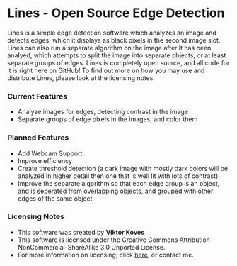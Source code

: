 # Lines - Open Source Edge Detection

Lines is a simple edge detection software which analyzes an image and detects edges, which it displays as black pixels in the second image slot. Lines can also run a separate algorithm on the image after it has been analyed, which attempts to split the image into separate objects, or at least separate groups of edges. Lines is completely open source, and all code for it is right here on GitHub! To find out more on how you may use and distribute Lines, please look at the licensing notes.

### Current Features

- Analyze images for edges, detecting contrast in the image
- Separate groups of edge pixels in the images, and color them

### Planned Features

 - Add Webcam Support
 - Improve efficiency
 - Create threshold detection (a dark image with mostly dark
 colors will be analyzed in higher detail then one that is
 well lit with lots of contrast)
 - Improve the separate algorithm so that each edge group is
 an object, and is seperated from overlapping objects, and 
 grouped with other edges of the same object

### Licensing Notes

-   This software was created by **Viktor Koves**
-   This software is licensed under the Creative Commons Attribution-NonCommercial-ShareAlike 3.0 Unported License.
-   For more information on licensing, click [here][1], or contact me.

[1]:http://creativecommons.org/licenses/by-nc-sa/3.0/deed.en_US
